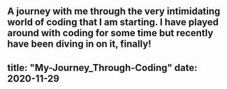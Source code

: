 A journey with me through the very intimidating world of coding that I am starting. I have played around with coding for some time but recently have been diving in on it, finally!
---
title: "My-Journey_Through-Coding"
date: 2020-11-29
---
